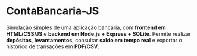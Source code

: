 # ContaBancaria-JS
Simulação simples de uma aplicação bancária, com **frontend em HTML/CSS/JS** e **backend em Node.js + Express + SQLite**.   Permite realizar **depósitos**, **levantamentos**, consultar **saldo em tempo real** e exportar o histórico de transações em **PDF/CSV**.
